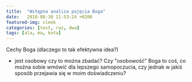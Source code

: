 ```yaml
---
title:  "Wstępna analiza pojęcia Boga"
date:   2018-08-30 11:53:24 +0200
featured-img: sleek
categories: [test, raz, dwa]
tags: [ala, ma, kota]
---
```


Cechy Boga (dlaczego to tak efektywna idea?)

- jest osobowy
czy to można zbadać? Czy "osobowość" Boga to coś, co można sobie wmówić dla lepszego samopoczucia, czy jednak w jakiś sposób przejawia się w moim doświadczeniu?